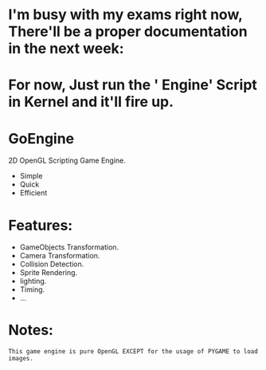 # I'm busy with my exams right now, There'll be a proper documentation in the next week:
# For now, Just run the ' Engine' Script in Kernel and it'll fire up.

# GoEngine
2D OpenGL Scripting Game Engine.
  - Simple
  - Quick
  - Efficient

# Features:

  - GameObjects Transformation.
  - Camera Transformation.
  - Collision Detection.
  - Sprite Rendering.
  - lighting.
  - Timing.
  - ...
 

# Notes:
    This game engine is pure OpenGL EXCEPT for the usage of PYGAME to load images.
